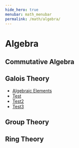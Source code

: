 ```yaml
---
hide_hero: true
menubar: math_menubar
permalink: /math/algebra/
---
```


# Algebra

## Commutative Algebra

## Galois Theory
- [Algebraic Elements](./Galois_Theory/10_Algebraic_Elements.md)
- [Test](./Galois_Theory/20_test.md)
- [Test2](./Galois_Theory/100_test2.md)
- [Test3](./Galois_Theory/110_test3.md)

## Group Theory

## Ring Theory